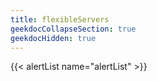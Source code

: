 ```yaml
---
title: flexibleServers
geekdocCollapseSection: true
geekdocHidden: true
---
```


{{< alertList name="alertList" >}}